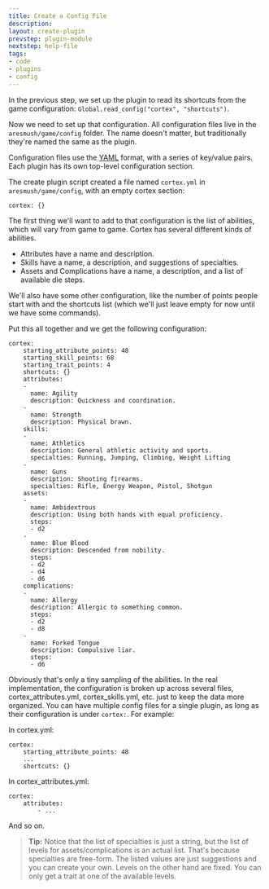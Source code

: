 ```yaml
---
title: Create a Config File
description:
layout: create-plugin
prevstep: plugin-module
nextstep: help-file
tags: 
- code
- plugins
- config
---
```


In the previous step, we set up the plugin to read its shortcuts from the game configuration: `Global.read_config("cortex", "shortcuts")`.

Now we need to set up that configuration.  All configuration files live in the `aresmush/game/config` folder.  The name doesn't matter, but traditionally they're named the same as the plugin.

Configuration files use the [YAML](/tutorials/code/yaml) format, with a series of key/value pairs.  Each plugin has its own top-level configuration section.

The create plugin script created a file named `cortex.yml` in `aresmush/game/config`, with an empty cortex section:

    cortex: {}

The first thing we'll want to add to that configuration is the list of abilities, which will vary from game to game.  Cortex has several different kinds of abilities.  

* Attributes have a name and description.  
* Skills have a name, a description, and suggestions of specialties.  
* Assets and Complications have a name, a description, and a list of available die steps.  

We'll also have some other configuration, like the number of points people start with and the shortcuts list (which we'll just leave empty for now until we have some commands).  

Put this all together and we get the following configuration:

    cortex:
        starting_attribute_points: 48
        starting_skill_points: 68
        starting_trait_points: 4
        shortcuts: {}
        attributes:
        -
          name: Agility
          description: Quickness and coordination.
        - 
          name: Strength
          description: Physical brawn.
        skills:
        - 
          name: Athletics
          description: General athletic activity and sports.
          specialties: Running, Jumping, Climbing, Weight Lifting
        - 
          name: Guns
          description: Shooting firearms.
          specialties: Rifle, Energy Weapon, Pistol, Shotgun
        assets:
        - 
          name: Ambidextrous
          description: Using both hands with equal proficiency.
          steps:
          - d2
        - 
          name: Blue Blood
          description: Descended from nobility.
          steps:
          - d2
          - d4
          - d6
        complications:
        - 
          name: Allergy
          description: Allergic to something common.
          steps:
          - d2
          - d8
        -
          name: Forked Tongue
          description: Compulsive liar.
          steps:
          - d6

Obviously that's only a tiny sampling of the abilities.  In the real implementation, the configuration is broken up across several files, cortex_attributes.yml, cortex_skills.yml, etc. just to keep the data more organized.  You can have multiple config files for a single plugin, as long as their configuration is under `cortex:`.  For example:


In cortex.yml:

    cortex:
        starting_attribute_points: 48
        ...
        shortcuts: {}
    

In cortex_attributes.yml:

    cortex:
        attributes:
            - ...
    

And so on.

> <i class="fa fa-info-circle"></i> **Tip:** Notice that the list of specialties is just a string, but the list of levels for assets/complications is an actual list.  That's because specialties are free-form.  The listed values are just suggestions and you can create your own.  Levels on the other hand are fixed.  You can only get a trait at one of the available levels.